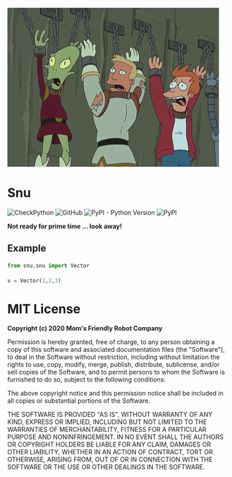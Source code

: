 ![](docs/pics/snu_snu.gif)

# Snu

![CheckPython](https://github.com/MomsFriendlyRobotCompany/snu/workflows/CheckPython/badge.svg)
![GitHub](https://img.shields.io/github/license/MomsFriendlyRobotCompany/snu)
![PyPI - Python Version](https://img.shields.io/pypi/pyversions/snu)
![PyPI](https://img.shields.io/pypi/v/snu)

**Not ready for prime time ... look away!**

## Example

```python
from snu.snu import Vector

v = Vector(1,2,3)
```

# MIT License

**Copyright (c) 2020 Mom's Friendly Robot Company**

Permission is hereby granted, free of charge, to any person obtaining a copy
of this software and associated documentation files (the "Software"), to deal
in the Software without restriction, including without limitation the rights
to use, copy, modify, merge, publish, distribute, sublicense, and/or sell
copies of the Software, and to permit persons to whom the Software is
furnished to do so, subject to the following conditions:

The above copyright notice and this permission notice shall be included in all
copies or substantial portions of the Software.

THE SOFTWARE IS PROVIDED "AS IS", WITHOUT WARRANTY OF ANY KIND, EXPRESS OR
IMPLIED, INCLUDING BUT NOT LIMITED TO THE WARRANTIES OF MERCHANTABILITY,
FITNESS FOR A PARTICULAR PURPOSE AND NONINFRINGEMENT. IN NO EVENT SHALL THE
AUTHORS OR COPYRIGHT HOLDERS BE LIABLE FOR ANY CLAIM, DAMAGES OR OTHER
LIABILITY, WHETHER IN AN ACTION OF CONTRACT, TORT OR OTHERWISE, ARISING FROM,
OUT OF OR IN CONNECTION WITH THE SOFTWARE OR THE USE OR OTHER DEALINGS IN THE
SOFTWARE.
